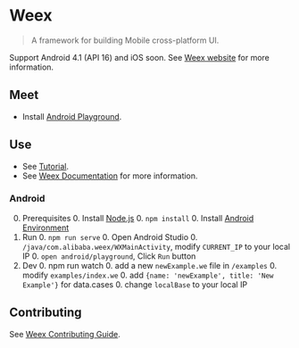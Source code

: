 # Weex

> A framework for building Mobile cross-platform UI.

Support Android 4.1 (API 16) and iOS soon. See [Weex website](http://alibaba.github.io/weex/) for more information. 

## Meet

* Install [Android Playground](./android/playground.apk).

## Use

* See [Tutorial](http://alibaba.github.io/weex/doc/tutorial).
* See [Weex Documentation](http://alibaba.github.io/weex/doc) for more information.

### Android 

0. Prerequisites
    0. Install [Node.js](http://nodejs.org/)
    0. `npm install`
    0. Install [Android Environment](http://developer.android.com/training/basics/firstapp/index.html)
0. Run
    0. `npm run serve`
    0. Open Android Studio
    0. `/java/com.alibaba.weex/WXMainActivity`, modify `CURRENT_IP` to your local IP
    0. `open android/playground`, Click `Run` button
0. Dev
    0. npm run watch
    0. add a new `newExample.we` file in `/examples`
    0. modify `examples/index.we`
        0. add `{name: 'newExample', title: 'New Example'}` for data.cases
        0. change `localBase` to your local IP

## Contributing

See [Weex Contributing Guide](./CONTRIBUTING.md).